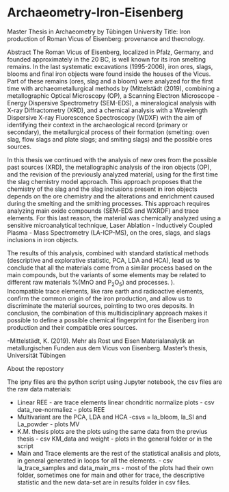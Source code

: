 # Archaeometry-Iron-Eisenberg

Master Thesis in Archaeometry by Tübingen University 
Title: Iron production of Roman Vicus of Eisenberg: provenance and thecnology. 

Abstract 
The Roman Vicus of Eisenberg, localized in Pfalz, Germany, and founded approximately in the 20 BC, is well known for its iron smelting remains. In the last systematic excavations (1995-2006), iron ores, slags, blooms and final iron objects were found inside the houses of the Vicus. Part of these remains (ores, slag and a bloom) were analyzed for the first time with archaeometallurgical methods by (Mittelstädt (2019), combining a metallographic Optical Microscopy (OP), a Scanning Electron Microscope - Energy Dispersive Spectrometry (SEM-EDS), a mineralogical analysis with X-ray Diffractometry (XRD), and a chemical analysis with a Wavelength Dispersive X-ray Fluorescence Spectroscopy (WDXF) with the aim of identifying their context in the archaeological record (primary or secondary), the metallurgical process of their formation (smelting: oven slag, flow slags and plate slags; and smiting slags) and the possible ores sources.

In this thesis we continued with the analysis of new ores from the possible past sources (XRD), the metallographic analysis of the iron objects (OP), and the revision of the previously analyzed material, using for the first time the slag chemistry model approach. This approach proposes that the chemistry of the slag and the slag inclusions present in iron objects depends on the ore chemistry and the alterations and enrichment caused during the smelting and the smithing processes. This approach requires analyzing main oxide compounds (SEM-EDS and WXRDF) and  trace elements. For this last reason, the material was chemically analyzed using a sensitive microanalytical technique, Laser Ablation - Inductively Coupled Plasma - Mass Spectrometry (LA-ICP-MS), on the ores, slags, and slags inclusions in iron objects. 

The results of this analysis, combined with standard statistical methods (descriptive and explorative statistic, PCA, LDA and HCA), lead us to conclude that all the materials come from a similar process based on the main compounds, but the variants of some elements may be related to different raw materials %(MnO and P$_2$O$_5$) 
and processes. ).  
Incompatible trace elements, like rare earth and radioactive elements, confirm the common origin of the iron production, and allow us to discriminate the material sources, pointing to two ores deposits. In conclusion, the combination of this multidisciplinary approach makes it possible to define a possible chemical fingerprint for the Eisenberg iron production and their compatible ores sources.

-Mittelstädt, K. (2019). Mehr als Rost und Eisen Materialanalytik an metallurgischen Funden aus dem Vicus von Eisenberg. Master’s thesis, Universität Tübingen

About the repostory

The ipny files are the python script using Jupyter notebook, the  csv files are the raw data materials:  
  - Linear REE - are trace elements linear chondritic normalize plots - csv data_ree-normaliez - plots REE
  - Multivariant are the PCA, LDA and HCA -csvs = la_bloom, la_SI and La_powder - plots MV
  - K.M. thesis plots are the plots using the same data from the previus thesis - csv KM_data and weight - plots in the general folder or in the script
  - Main and Trace elements are the rest of the statistical analisis and plots, in general generated in loops for all the elements. - csv la_trace_samples and data_main_ms - most of the plots had their own folder, sometimes one for main and other for trace, the descriptive statistic and the new data-set are in results folder in csv files. 


